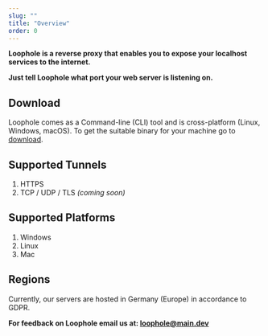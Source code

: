 ```yaml
---
slug: ""
title: "Overview"
order: 0
---
```


**Loophole is a reverse proxy that enables you to expose your localhost services to the internet.**

**Just tell Loophole what port your web server is listening on.**

## Download

Loophole comes as a Command-line (CLI) tool and is cross-platform (Linux, Windows, macOS). To get the suitable binary for your machine go to [download](/download).

## Supported Tunnels

1. HTTPS
2. TCP / UDP / TLS *(coming soon)*

## Supported Platforms

1. Windows
2. Linux
3. Mac

## Regions 
Currently, our servers are hosted in Germany (Europe) in accordance to GDPR.

**For feedback on Loophole email us at: <a href = "mailto: loophole@main.dev">loophole@main.dev</a>**
